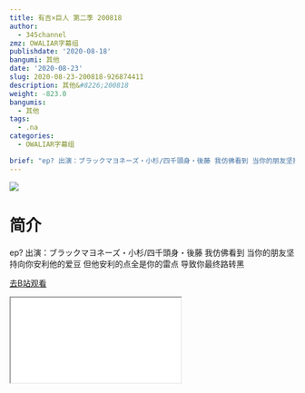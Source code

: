 ```yaml
---
title: 有吉×巨人 第二季 200818
author:
  - 345channel
zmz: OWALIAR字幕组
publishdate: '2020-08-18'
bangumi: 其他
date: '2020-08-23'
slug: 2020-08-23-200818-926874411
description: 其他&#8226;200818
weight: -823.0
bangumis:
  - 其他
tags:
  - .na
categories:
  - OWALIAR字幕组

brief: "ep? 出演：ブラックマヨネーズ・小杉/四千頭身・後藤 我仿佛看到 当你的朋友坚持向你安利他的爱豆 但他安利的点全是你的雷点 导致你最终路转黑"
---
```

![](https://raw.githubusercontent.com/tcgriffith/owaraisite/master/static/tmpimg/4940c78b07145ef1d4fc1e9451812ef9cf411ee3.jpg.480.jpg)
# 简介  
ep?
出演：ブラックマヨネーズ・小杉/四千頭身・後藤
我仿佛看到 当你的朋友坚持向你安利他的爱豆
但他安利的点全是你的雷点 导致你最终路转黑  

[去B站观看](https://www.bilibili.com/video/av926874411/)
<div class ="resp-container"><iframe class="testiframe" src="//player.bilibili.com/player.html?aid=926874411"", scrolling="no", allowfullscreen="true" > </iframe></div> 
